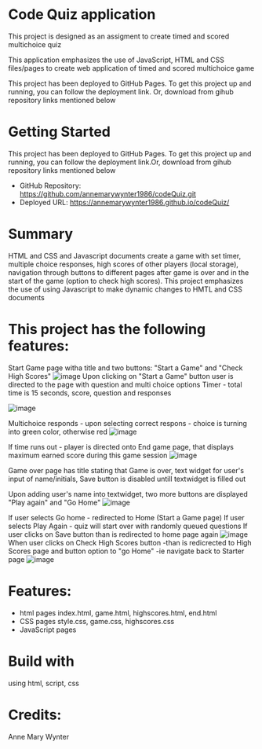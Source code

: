 # Code Quiz application
This project is designed as an assigment to create timed and scored multichoice quiz 

This application emphasizes the use of JavaScript, HTML and CSS files/pages to create web application of timed and scored multichoice game

This project has been deployed to GitHub Pages. To get this project up and running, you can follow the deployment link. Or, download from gihub repository links mentioned below

# Getting Started
This project has been deployed to GitHub Pages. To get this project up and running, you can follow the deployment link.Or, download from gihub repository links mentioned below

* GitHub Repository: https://github.com/annemarywynter1986/codeQuiz.git
* Deployed URL: https://annemarywynter1986.github.io/codeQuiz/

# Summary
HTML and CSS and Javascript documents create a game with set timer, multiple choice responses, high scores of other players (local storage), navigation through buttons to different pages after game is over and in the start of the game (option to check high scores).
This project emphasizes the use of using Javascript to make dynamic changes to HMTL and CSS documents

# This project has the following features:
Start Game page witha title and two buttons: "Start a Game" and "Check High Scores"
![image](https://github.com/annemarywynter1986/codeQuiz/assets/130412307/b2935913-0264-422e-a74a-512a4c41a399)
Upon clicking on "Start a Game" button user is directed to the page with question and multi choice options
Timer  - total time is 15 seconds, score, question and responses 

![image](https://github.com/annemarywynter1986/codeQuiz/assets/130412307/19f687c5-0c38-4e3e-a537-93643d050fed)

Multichoice responds - upon selecting correct respons  - choice is turning into green color, otherwise red 
![image](https://github.com/annemarywynter1986/codeQuiz/assets/130412307/efe505b7-31a5-428d-95be-0d7437137921)


If time runs out - player is directed onto End game page, that displays maximum earned score during this game session 
![image](https://github.com/annemarywynter1986/codeQuiz/assets/130412307/f7f5e67a-c10a-4c57-a31c-6718d332b0d3)


Game over page has title stating that Game is over, text widget for user's input of name/initials, Save button is disabled untill textwidget is filled out 

Upon adding user's name into textwidget, two more buttons are displayed "Play again" and "Go Home"
![image](https://github.com/annemarywynter1986/codeQuiz/assets/130412307/acb88e84-6da1-4f94-a872-fd5850be8f6d)

If user selects Go home  - redirected to Home (Start a Game page)
If user selects Play Again  - quiz will start over with randomly queued questions 
If user clicks on Save button 
than is redirected to home page again 
![image](https://github.com/annemarywynter1986/codeQuiz/assets/130412307/faead6fa-7b7f-4467-9cac-3170dfe78664)
 When user clicks on Check High Scores button  -than is redicrected to High Scores page and button option to "go Home"  -ie navigate back to Starter page
 ![image](https://github.com/annemarywynter1986/codeQuiz/assets/130412307/42236489-bc3b-4760-aca9-f7dc4e4c07b9)

# Features:
* html pages index.html, game.html, highscores.html, end.html
* CSS pages style.css, game.css, highscores.css
* JavaScript pages 


# Build with
using html, script, css

# Credits:
Anne Mary Wynter


